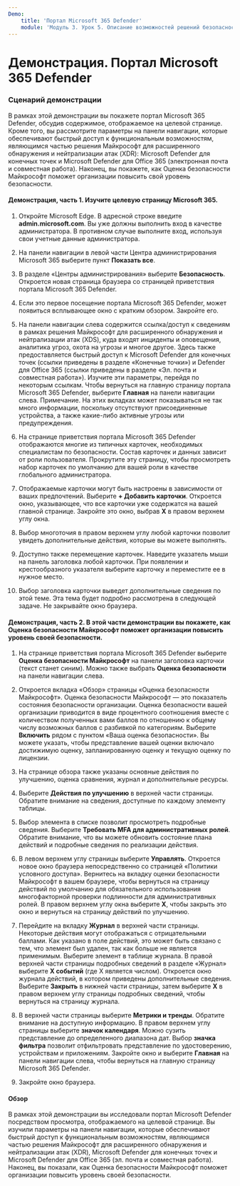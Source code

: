 ```yaml
---
Demo:
    title: 'Портал Microsoft 365 Defender'
    module: 'Модуль 3. Урок 5. Описание возможностей решений безопасности Майкрософт. Описание возможностей управления безопасностью Microsoft 365'
---
```



# Демонстрация. Портал Microsoft 365 Defender

### Сценарий демонстрации
В рамках этой демонстрации вы покажете портал Microsoft 365 Defender, обсудив содержимое, отображаемое на целевой странице. Кроме того, вы рассмотрите параметры на панели навигации, которые обеспечивают быстрый доступ к функциональным возможностям, являющимся частью решения Майкрософт для расширенного обнаружения и нейтрализации атак (XDR): Microsoft Defender для конечных точек и Microsoft Defender для Office 365 (электронная почта и совместная работа).  Наконец, вы покажете, как Оценка безопасности Майкрософт поможет организации повысить свой уровень безопасности.

#### Демонстрация, часть 1.  Изучите целевую страницу Microsoft 365.

1. Откройте Microsoft Edge. В адресной строке введите **admin.microsoft.com**.  Вы уже должны выполнить вход в качестве администратора.  В противном случае выполните вход, используя свои учетные данные администратора.

1. На панели навигации в левой части Центра администрирования Microsoft 365 выберите пункт **Показать все**.

1. В разделе «Центры администрирования» выберите **Безопасность**.  Откроется новая страница браузера со страницей приветствия портала Microsoft 365 Defender.  

1. Если это первое посещение портала Microsoft 365 Defender, может появиться всплывающее окно с кратким обзором.  Закройте его.

1. На панели навигации слева содержится ссылка/доступ к сведениям в рамках решения Майкрософт для расширенного обнаружения и нейтрализации атак (XDS), куда входят инциденты и оповещения, аналитика угроз, охота на угрозы и многое другое.  Здесь также предоставляется быстрый доступ к Microsoft Defender для конечных точек (ссылки приведены в разделе «Конечные точки») и Defender для Office 365 (ссылки приведены в разделе «Эл. почта и совместная работа»).  Изучите эти параметры, перейдя по некоторым ссылкам.  Чтобы вернуться на главную страницу портала Microsoft 365 Defender, выберите **Главная** на панели навигации слева.  Примечание. На этих вкладках может показываться не так много информации, поскольку отсутствуют присоединенные устройства, а также какие-либо активные угрозы или предупреждения.

1. На странице приветствия портала Microsoft 365 Defender отображаются многие из типичных карточек, необходимых специалистам по безопасности. Состав карточек и данных зависит от роли пользователя. Прокрутите эту страницу, чтобы просмотреть набор карточек по умолчанию для вашей роли в качестве глобального администратора.

1. Отображаемые карточки могут быть настроены в зависимости от ваших предпочтений.  Выберите **+ Добавить карточки**. Откроется окно, указывающее, что все карточки уже содержатся на вашей главной странице.  Закройте это окно, выбрав **X** в правом верхнем углу окна.

1. Выбор многоточия в правом верхнем углу любой карточки позволит увидеть дополнительные действия, которые вы можете выполнять.  

1. Доступно также перемещение карточек. Наведите указатель мыши на панель заголовка любой карточки. При появлении и крестообразного указателя выберите карточку и переместите ее в нужное место.

1. Выбор заголовка карточки выведет дополнительные сведения по этой теме. Эта тема будет подробно рассмотрена в следующей задаче.  Не закрывайте окно браузера.

#### Демонстрация, часть 2. В этой части демонстрации вы покажете, как Оценка безопасности Майкрософт поможет организации повысить уровень своей безопасности.

1. На странице приветствия портала Microsoft 365 Defender выберите **Оценка безопасности Майкрософт** на панели заголовка карточки (текст станет синим).  Можно также выбрать **Оценка безопасности** на панели навигации слева.

1. Откроется вкладка «Обзор» страницы «Оценка безопасности Майкрософт».  Оценка безопасности Майкрософт — это показатель состояния безопасности организации. Оценка безопасности вашей организации приводится в виде процентного соотношения вместе с количеством полученных вами баллов по отношению к общему числу возможных баллов с разбивкой по категориям. Выберите **Включить** рядом с пунктом «Ваша оценка безопасности». Вы можете указать, чтобы представление вашей оценки включало достижимую оценку, запланированную оценку и текущую оценку по лицензии.

1. На странице обзора также указаны основные действия по улучшению, оценка сравнения, журнал и дополнительные ресурсы.

1. Выберите **Действия по улучшению** в верхней части страницы.  Обратите внимание на сведения, доступные по каждому элементу таблицы.  

1. Выбор элемента в списке позволит просмотреть подробные сведения.  Выберите **Требовать MFA для административных ролей**.  Обратите внимание, что вы можете обновить состояние плана действий и подробные сведения по реализации действия.

1. В левом верхнем углу страницы выберите **Управлять**.  Откроется новое окно браузера непосредственно со страницей «Политики условного доступа».  Вернитесь на вкладку оценки безопасности Майкрософт в вашем браузере, чтобы вернуться на страницу действий по умолчанию для обязательного использования многофакторной проверки подлинности для административных ролей. В правом верхнем углу окна выберите **X**, чтобы закрыть это окно и вернуться на страницу действий по улучшению.

1. Перейдите на вкладку **Журнал** в верхней части страницы.  Некоторые действия могут отображаться с отрицательными баллами.  Как указано в поле действий, это может быть связано с тем, что элемент был удален, так как больше не является применимым.  Выберите элемент в таблице журнала.  В правой верхней части страницы подробных сведений в разделе «Журнал» выберите **X событий** (где X является числом).  Откроется окно журнала действий, в котором приведены дополнительные сведения.  Выберите **Закрыть** в нижней части страницы, затем выберите **X** в правом верхнем углу страницы подробных сведений, чтобы вернуться на страницу журнала.

1. В верхней части страницы выберите **Метрики и тренды**.  Обратите внимание на доступную информацию.  В правом верхнем углу страницы выберите **значок календаря**.  Можно сузить представление до определенного диапазона дат.  Выбор **значка фильтра** позволит отфильтровать представление по удостоверению, устройствам и приложениям.  Закройте окно и выберите **Главная** на панели навигации слева, чтобы вернуться на главную страницу Microsoft 365 Defender.

1. Закройте окно браузера.

#### Обзор

В рамках этой демонстрации вы исследовали портал Microsoft Defender посредством просмотра, отображаемого на целевой странице. Вы изучили параметры на панели навигации, которые обеспечивают быстрый доступ к функциональным возможностям, являющимся частью решения Майкрософт для расширенного обнаружения и нейтрализации атак (XDR), Microsoft Defender для конечных точек и Microsoft Defender для Office 365 (эл. почта и совместная работа).  Наконец, вы показали, как Оценка безопасности Майкрософт поможет организации повысить уровень своей безопасности.
